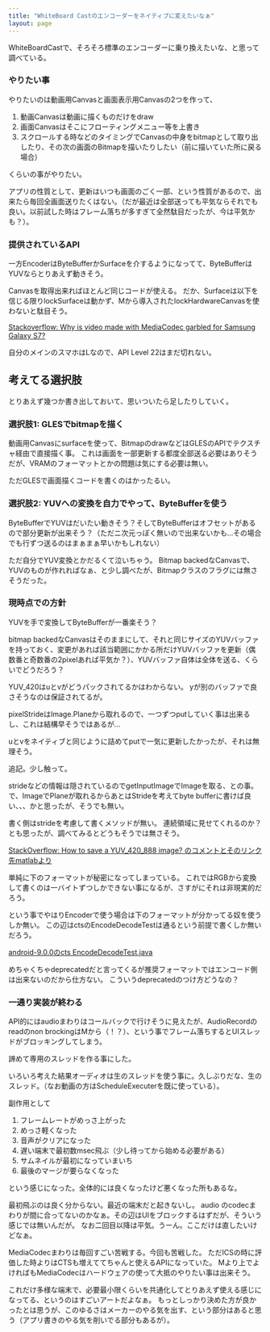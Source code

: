 ```yaml
---
title: "WhiteBoard Castのエンコーダーをネイティブに変えたいなぁ"
layout: page	
---
```


WhiteBoardCastで、そろそろ標準のエンコーダーに乗り換えたいな、と思って調べている。

### やりたい事

やりたいのは動画用Canvasと画面表示用Canvasの2つを作って、

1. 動画Canvasは動画に描くものだけをdraw 
2. 画面Canvasはそこにフローティングメニュー等を上書き
3. スクロールする時などのタイミングでCanvasの中身をbitmapとして取り出したり、その次の画面のBitmapを描いたりしたい（前に描いていた所に戻る場合）

くらいの事がやりたい。

アプリの性質として、更新はいつも画面のごく一部、という性質があるので、出来たら毎回全画面送りたくはない。（だが最近は全部送っても平気ならそれでも良い。以前試した時はフレーム落ちが多すぎて全然駄目だったが、今は平気かも？）。

### 提供されているAPI

一方EncoderはByteBufferかSurfaceを介するようになってて、ByteBufferはYUVならとりあえず動きそう。

Canvasを取得出来ればほとんど同じコードが使える。
だか、Surfaceは以下を信じる限りlockSurfaceは動かず、Mから導入されたlockHardwareCanvasを使わないと駄目そう。

[Stackoverflow: Why is video made with MediaCodec garbled for Samsung Galaxy S7?](https://stackoverflow.com/questions/41842726/why-is-video-made-with-mediacodec-garbled-for-samsung-galaxy-s7/41862638#41862638)

自分のメインのスマホはLなので、API Level 22はまだ切れない。

## 考えてる選択肢

とりあえず幾つか書き出しておいて、思いついたら足したりしていく。

### 選択肢1: GLESでbitmapを描く

動画用Canvasにsurfaceを使って、BitmapのdrawなどはGLESのAPIでテクスチャ経由で直接描く事。
これは画面を一部更新する都度全部送る必要はありそうだが、VRAMのフォーマットとかの問題は気にする必要は無い。

ただGLESで画面描くコードを書くのはかったるい。

### 選択肢2: YUVへの変換を自力でやって、ByteBufferを使う

ByteBufferでYUVはだいたい動きそう？そしてByteBufferはオフセットがあるので部分更新が出来そう？（ただニ次元っぽく無いので出来ないかも…その場合でも行ずつ送るのはまぁまぁ早いかもしれない）

ただ自分でYUV変換とかだるくて泣いちゃう。
Bitmap backedなCanvasで、YUVのものが作れればなぁ、と少し調べたが、Bitmapクラスのフラグには無さそうだった。

### 現時点での方針

YUVを手で変換してByteBufferが一番楽そう？

bitmap backedなCanvasはそのままにして、それと同じサイズのYUVバッファを持っておく、変更があれば該当範囲にかかる所だけYUVバッファを更新（偶数番と奇数番の2pixelあれば平気か？）、YUVバッファ自体は全体を送る、くらいでどうだろう？

YUV_420はuとvがどうパックされてるかはわからない。
yが別のバッファで良さそうなのは保証されてるが。

pixelStrideはImage.Planeから取れるので、一つずつputしていく事は出来るし、これは結構早そうではあるが…

uとvをネイティブと同じように詰めてputで一気に更新したかったが、それは無理そう。

追記。少し触って。

strideなどの情報は隠されているのでgetInputImageでImageを取る、との事。
で、ImageでPlaneが取れるからあとはStrideを考えてbyte bufferに書けば良い、、、かと思ったが、そうでも無い。

書く側はstrideを考慮して書くメソッドが無い。
連続領域に見せてくれるのか？とも思ったが、調べてみるとどうもそうでは無さそう。

[StackOverflow: How to save a YUV_420_888 image? のコメントとそのリンク先matlabより](https://stackoverflow.com/questions/31984622/how-to-save-a-yuv-420-888-image/31993813#31993813)

単純に下のフォーマットが秘密になってしまっている。
これではRGBから変換して書くのは一バイトずつしかできない事になるが、さすがにそれは非現実的だろう。

という事でやはりEncoderで使う場合は下のフォーマットが分かってる奴を使うしか無い。
この辺はctsのEncodeDecodeTestは通るという前提で書くしか無いだろう。

[android-9.0.0のcts EncodeDecodeTest.java](https://android.googlesource.com/platform/cts/+/refs/tags/android-9.0.0_r33/tests/tests/media/src/android/media/cts/EncodeDecodeTest.java)

めちゃくちゃdeprecatedだと言ってくるが推奨フォーマットではエンコード側は出来ないのだから仕方ない。
こういうdeprecatedのつけ方どうなの？

### 一通り実装が終わる

API的にはaudioまわりはコールバックで行けそうに見えたが、AudioRecordのreadのnon brockingはMから（！？）、という事でフレーム落ちするとUIスレッドがブロッキングしてしまう。

諦めて専用のスレッドを作る事にした。

いろいろ考えた結果オーディオは生のスレッドを使う事に。久しぶりだな、生のスレッド。（なお動画の方はScheduleExecuterを既に使っている）。

副作用として

1. フレームレートがめっさ上がった
2. めっさ軽くなった
3. 音声がクリアになった
4. 遅い端末で最初数msec飛ぶ（少し待ってから始める必要がある）
5. サムネイルが最初になっていまいち
6. 最後のマージが要らなくなった

という感じになった。全体的には良くなったけど悪くなった所もあるな。

最初飛ぶのは良く分からない。最近の端末だと起きないし。
audio のcodecまわりが間に合ってないのかなぁ。その辺はUIをブロックするはずだが、そういう感じでは無いんだが。
なお二回目以降は平気。うーん。ここだけは直したいけどなぁ。

MediaCodecまわりは毎回すごい苦戦する。今回も苦戦した。
ただICSの時に評価した時よりはCTSも増えててちゃんと使えるAPIになっていた。
Mより上でよければもMediaCodecはハードウェアの使って大抵のやりたい事は出来そう。

これだけ多様な端末で、必要最小限くらいを共通化してとりあえず使える感じになってる、というのはすごいアートだよなぁ。
もっとしっかり決めた方が良かったとは思うが、このゆるさはメーカーのやる気を出す、という部分はあると思う（アプリ書きのやる気を削いでる部分もあるが）。

